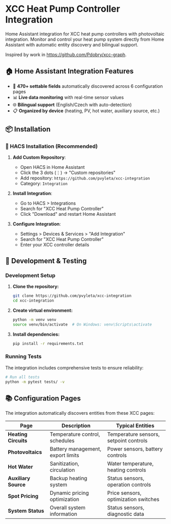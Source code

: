 # XCC Heat Pump Controller Integration

Home Assistant integration for XCC heat pump controllers with photovoltaic integration. Monitor and control your heat pump system directly from Home Assistant with automatic entity discovery and bilingual support.

Inspired by work in https://github.com/Pdobry/xcc-graph.

## 🏠 Home Assistant Integration Features

- 🔧 **470+ settable fields** automatically discovered across 6 configuration pages
- 📊 **Live data monitoring** with real-time sensor values
- 🌐 **Bilingual support** (English/Czech with auto-detection)
- 📋 **Organized by device** (heating, PV, hot water, auxiliary source, etc.)

## 📦 Installation

### 🚀 HACS Installation (Recommended)

1. **Add Custom Repository**:
   - Open HACS in Home Assistant
   - Click the 3 dots (⋮) → "Custom repositories"
   - Add repository: `https://github.com/pvyleta/xcc-integration`
   - Category: `Integration`

2. **Install Integration**:
   - Go to HACS > Integrations
   - Search for "XCC Heat Pump Controller"
   - Click "Download" and restart Home Assistant

3. **Configure Integration**:
   - Settings > Devices & Services > "Add Integration"
   - Search for "XCC Heat Pump Controller"
   - Enter your XCC controller details

## 🔧 Development & Testing

### Development Setup

1. **Clone the repository:**
   ```bash
   git clone https://github.com/pvyleta/xcc-integration
   cd xcc-integration
   ```

2. **Create virtual environment:**
   ```bash
   python -m venv venv
   source venv/bin/activate  # On Windows: venv\Scripts\activate
   ```

3. **Install dependencies:**
   ```bash
   pip install -r requirements.txt
   ```

### Running Tests

The integration includes comprehensive tests to ensure reliability:

```bash
# Run all tests
python -m pytest tests/ -v
```

## 📚 Configuration Pages

The integration automatically discovers entities from these XCC pages:

| Page | Description | Typical Entities |
|------|-------------|------------------|
| **Heating Circuits** | Temperature control, schedules | Temperature sensors, setpoint controls |
| **Photovoltaics** | Battery management, export limits | Power sensors, battery controls |
| **Hot Water** | Sanitization, circulation | Water temperature, heating controls |
| **Auxiliary Source** | Backup heating system | Status sensors, operation controls |
| **Spot Pricing** | Dynamic pricing optimization | Price sensors, optimization switches |
| **System Status** | Overall system information | Status sensors, diagnostic data |

